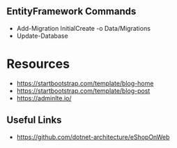 ## EntityFramework Commands
* Add-Migration InitialCreate -o Data/Migrations
* Update-Database

# Resources

* https://startbootstrap.com/template/blog-home
* https://startbootstrap.com/template/blog-post
* https://adminlte.io/

## Useful Links

* https://github.com/dotnet-architecture/eShopOnWeb